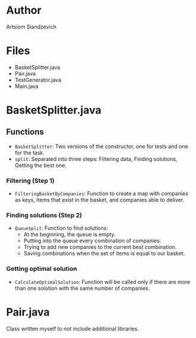 # Author
Artsiom Siandzevich

# Files
- BasketSplitter.java
- Pair.java
- TestGenerator.java
- Main.java

# BasketSplitter.java

## Functions

- `BasketSplitter`: Two versions of the constructor, one for tests and one for the task.
- `split`: Separated into three steps: Filtering data, Finding solutions, Getting the best one.

### Filtering (Step 1)

- `FilteringBasketByCompanies`: Function to create a map with companies as keys, items that exist in the basket, and companies able to deliver.

### Finding solutions (Step 2)

- `QueueSplit`: Function to find solutions:
  - At the beginning, the queue is empty.
  - Putting into the queue every combination of companies.
  - Trying to add new companies to the current best combination.
  - Saving combinations when the set of items is equal to our basket.

### Getting optimal solution

- `CalculateOptimalSolution`: Function will be called only if there are more than one solution with the same number of companies.

# Pair.java
Class written myself to not include additional libraries.
